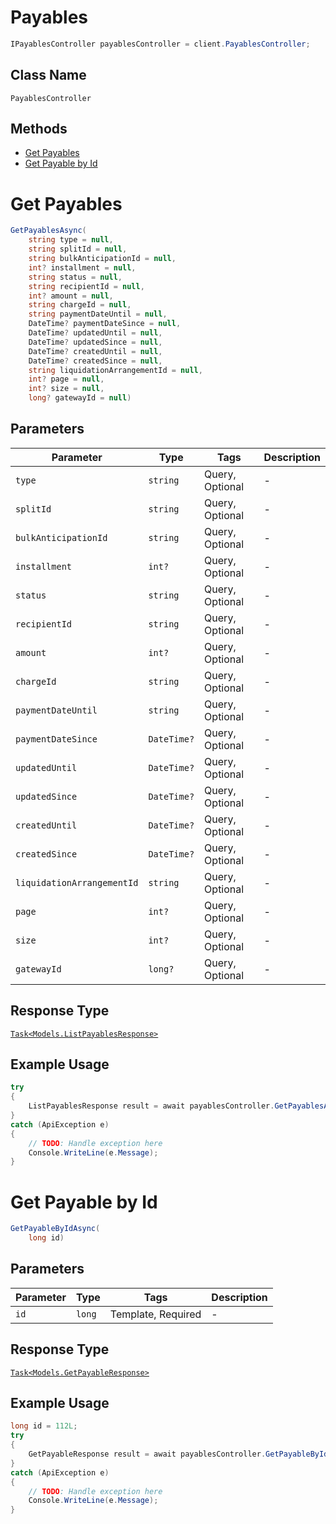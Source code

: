# Payables

```csharp
IPayablesController payablesController = client.PayablesController;
```

## Class Name

`PayablesController`

## Methods

* [Get Payables](../../doc/controllers/payables.md#get-payables)
* [Get Payable by Id](../../doc/controllers/payables.md#get-payable-by-id)


# Get Payables

```csharp
GetPayablesAsync(
    string type = null,
    string splitId = null,
    string bulkAnticipationId = null,
    int? installment = null,
    string status = null,
    string recipientId = null,
    int? amount = null,
    string chargeId = null,
    string paymentDateUntil = null,
    DateTime? paymentDateSince = null,
    DateTime? updatedUntil = null,
    DateTime? updatedSince = null,
    DateTime? createdUntil = null,
    DateTime? createdSince = null,
    string liquidationArrangementId = null,
    int? page = null,
    int? size = null,
    long? gatewayId = null)
```

## Parameters

| Parameter | Type | Tags | Description |
|  --- | --- | --- | --- |
| `type` | `string` | Query, Optional | - |
| `splitId` | `string` | Query, Optional | - |
| `bulkAnticipationId` | `string` | Query, Optional | - |
| `installment` | `int?` | Query, Optional | - |
| `status` | `string` | Query, Optional | - |
| `recipientId` | `string` | Query, Optional | - |
| `amount` | `int?` | Query, Optional | - |
| `chargeId` | `string` | Query, Optional | - |
| `paymentDateUntil` | `string` | Query, Optional | - |
| `paymentDateSince` | `DateTime?` | Query, Optional | - |
| `updatedUntil` | `DateTime?` | Query, Optional | - |
| `updatedSince` | `DateTime?` | Query, Optional | - |
| `createdUntil` | `DateTime?` | Query, Optional | - |
| `createdSince` | `DateTime?` | Query, Optional | - |
| `liquidationArrangementId` | `string` | Query, Optional | - |
| `page` | `int?` | Query, Optional | - |
| `size` | `int?` | Query, Optional | - |
| `gatewayId` | `long?` | Query, Optional | - |

## Response Type

[`Task<Models.ListPayablesResponse>`](../../doc/models/list-payables-response.md)

## Example Usage

```csharp
try
{
    ListPayablesResponse result = await payablesController.GetPayablesAsync(null, null, null, null, null, null, null, null, null, null, null, null, null, null, null, null, null, null);
}
catch (ApiException e)
{
    // TODO: Handle exception here
    Console.WriteLine(e.Message);
}
```


# Get Payable by Id

```csharp
GetPayableByIdAsync(
    long id)
```

## Parameters

| Parameter | Type | Tags | Description |
|  --- | --- | --- | --- |
| `id` | `long` | Template, Required | - |

## Response Type

[`Task<Models.GetPayableResponse>`](../../doc/models/get-payable-response.md)

## Example Usage

```csharp
long id = 112L;
try
{
    GetPayableResponse result = await payablesController.GetPayableByIdAsync(id);
}
catch (ApiException e)
{
    // TODO: Handle exception here
    Console.WriteLine(e.Message);
}
```

